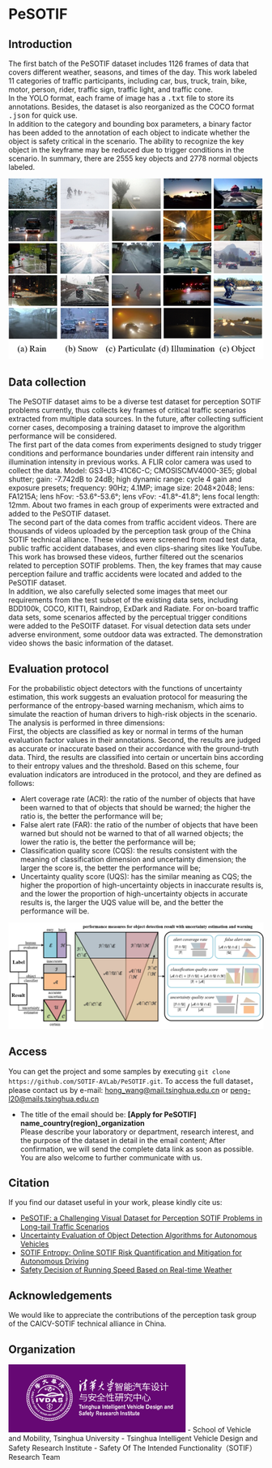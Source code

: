 # PeSOTIF
## Introduction
The first batch of the PeSOTIF dataset includes 1126 frames of data that covers different weather, seasons, and times of the day. This work labeled 11 categories of traffic participants, including car, bus, truck, train, bike, motor, person, rider, traffic sign, traffic light, and traffic cone.   
In the YOLO format, each frame of image has a <kbd>.txt</kbd> file to store its annotations. Besides, the dataset is also reorganized as the COCO format <kbd>.json</kbd> for quick use.    
In addition to the category and bounding box parameters, a binary factor has been added to the annotation of each object to indicate whether the object is safety critical in the scenario. The ability to recognize the key object in the keyframe may be reduced due to trigger conditions in the scenario. In summary, there are 2555 key objects and 2778 normal objects labeled.    
<div align=center>
<img src="demonstration/PeSOTIF.png" width = 600>
</div>

## Data collection
The PeSOTIF dataset aims to be a diverse test dataset for perception SOTIF problems currently, thus collects key frames of critical traffic scenarios extracted from multiple data sources. In the future, after collecting sufficient corner cases, decomposing a training dataset to improve the algorithm performance will be considered.  
The first part of the data comes from experiments designed to study trigger conditions and performance boundaries under different rain intensity and illumination intensity in previous works. A FLIR color camera was used to collect the data. Model: GS3-U3-41C6C-C; CMOSISCMV4000-3E5; global shutter; gain: -7.742dB to 24dB; high dynamic range: cycle 4 gain and exposure presets; frequency: 90Hz; 4.1MP; image size: 2048×2048; lens: FA1215A; lens hFov: -53.6°-53.6°; lens vFov: -41.8°-41.8°; lens focal length: 12mm. About two frames in each group of experiments were extracted and added to the PeSOTIF dataset.   
The second part of the data comes from traffic accident videos. There are thousands of videos uploaded by the perception task group of the China SOTIF technical alliance. These videos were screened from road test data, public traffic accident databases, and even clips-sharing sites like YouTube. This work has browsed these videos, further filtered out the scenarios related to perception SOTIF problems. Then, the key frames that may cause perception failure and traffic accidents were located and added to the PeSOTIF dataset.    
In addition, we also carefully selected some images that meet our requirements from the test subset of the existing data sets, including BDD100k, COCO, KITTI, Raindrop, ExDark and Radiate. For on-board traffic data sets, some scenarios affected by the perceptual trigger conditions were added to the PeSOITF dataset. For visual detection data sets under adverse environment, some outdoor data was extracted.
The demonstration video shows the basic information of the dataset.    

## Evaluation protocol
For the probabilistic object detectors with the functions of uncertainty estimation, this work suggests an evaluation protocol for measuring the performance of the entropy-based warning mechanism, which aims to simulate the reaction of human drivers to high-risk objects in the scenario. The analysis is performed in three dimensions:    
First, the objects are classified as key or normal in terms of the human evaluation factor values in their annotations. Second, the results are judged as accurate or inaccurate based on their accordance with the ground-truth data. Third, the results are classified into certain or uncertain bins according to their entropy values and the threshold. Based on this scheme, four evaluation indicators are introduced in the protocol, and they are defined as follows:
*	Alert coverage rate (ACR): the ratio of the number of objects that have been warned to that of objects that should be warned; the higher the ratio is, the better the performance will be;
*	False alert rate (FAR): the ratio of the number of objects that have been warned but should not be warned to that of all warned objects; the lower the ratio is, the better the performance will be;
*	Classification quality score (CQS): the results consistent with the meaning of classification dimension and uncertainty dimension; the larger the score is, the better the performance will be;
*	Uncertainty quality score (UQS): has the similar meaning as CQS; the higher the proportion of high-uncertainty objects in inaccurate results is, and the lower the proportion of high-uncertainty objects in accurate results is, the larger the UQS value will be, and the better the performance will be.
<div align=center>
<img src="demonstration/evaluation.png" width = 600>
</div>

## Access
You can get the project and some samples by executing `git clone https://github.com/SOTIF-AVLab/PeSOTIF.git`. To access the full dataset， please contact us by e-mail: hong_wang@mail.tsinghua.edu.cn    or    peng-l20@mails.tsinghua.edu.cn   
* The title of the email should be: __\[Apply for PeSOTIF\] name\_country(region)\_organization__    
Please describe your laboratory or department, research interest, and the purpose of the dataset in detail in the email content; After confirmation, we will send the complete data link as soon as possible. You are also welcome to further communicate with us.    

## Citation
If you find our dataset useful in your work, please kindly cite us:   
* [PeSOTIF: a Challenging Visual Dataset for Perception SOTIF Problems in Long-tail Traffic Scenarios](https://arxiv.org/abs/2211.03402)    
* [Uncertainty Evaluation of Object Detection Algorithms for Autonomous Vehicles](https://link.springer.com/article/10.1007/s42154-021-00154-0)  
* [SOTIF Entropy: Online SOTIF Risk Quantification and Mitigation for Autonomous Driving](https://arxiv.org/abs/2211.04009)    
* [Safety Decision of Running Speed Based on Real-time Weather](https://ieeexplore.ieee.org/abstract/document/9827365)    

## Acknowledgements
We would like to appreciate the contributions of the perception task group of the CAICV-SOTIF technical alliance in China.  

## Organization
<img src="demonstration/logo.png" width = 350>
- School of Vehicle and Mobility, Tsinghua University    
- Tsinghua Intelligent Vehicle Design and Safety Research Institute    
- Safety Of The Intended Functionality（SOTIF） Research Team    

